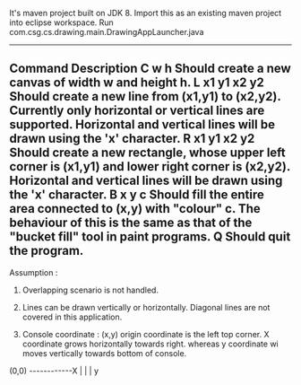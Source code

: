 It's maven project built on JDK 8. Import this as an existing maven project into eclipse workspace.
Run com.csg.cs.drawing.main.DrawingAppLauncher.java

-------------------
Command 		Description
C w h           Should create a new canvas of width w and height h.
L x1 y1 x2 y2   Should create a new line from (x1,y1) to (x2,y2). Currently only
                horizontal or vertical lines are supported. Horizontal and vertical lines
                will be drawn using the 'x' character.
R x1 y1 x2 y2   Should create a new rectangle, whose upper left corner is (x1,y1) and
                lower right corner is (x2,y2). Horizontal and vertical lines will be drawn
                using the 'x' character.
B x y c         Should fill the entire area connected to (x,y) with "colour" c. The
                behaviour of this is the same as that of the "bucket fill" tool in paint
                programs.
Q               Should quit the program.
-------------------------

Assumption : 
1. Overlapping scenario is not handled.
2. Lines can be drawn vertically or horizontally. Diagonal lines are not covered in this application.

3. Console coordinate : (x,y) origin coordinate is the left top corner. X coordinate grows horizontally towards right. whereas y coordinate wi moves vertically towards bottom of console.

(0,0)
  ------------X 
  |
  |
  |
  y
  